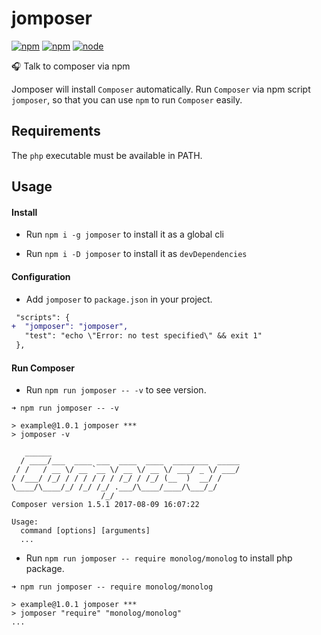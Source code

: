 jomposer
=======

[![npm](https://img.shields.io/npm/v/jomposer.svg)](https://www.npmjs.com/package/jomposer)
[![npm](https://img.shields.io/npm/dt/jomposer.svg)](https://www.npmjs.com/package/jomposer)
[![node](https://img.shields.io/node/v/jomposer.svg)](https://nodejs.org/download/release/)

:headphones: Talk to composer via npm

Jomposer will install `Composer` automatically.
Run `Composer` via npm script `jomposer`, so that you can use `npm` to run `Composer` easily.

## Requirements

The `php` executable must be available in PATH.

## Usage

#### Install

- Run `npm i -g jomposer` to install it as a global cli

- Run `npm i -D jomposer` to install it as `devDependencies`

#### Configuration

- Add `jomposer` to `package.json` in your project.

```diff
 "scripts": {
+  "jomposer": "jomposer",
   "test": "echo \"Error: no test specified\" && exit 1"
 },
```

#### Run Composer

- Run `npm run jomposer -- -v` to see version.

```
➜ npm run jomposer -- -v

> example@1.0.1 jomposer ***
> jomposer -v

   ______
  / ____/___  ____ ___  ____  ____  ________  _____
 / /   / __ \/ __ `__ \/ __ \/ __ \/ ___/ _ \/ ___/
/ /___/ /_/ / / / / / / /_/ / /_/ (__  )  __/ /
\____/\____/_/ /_/ /_/ .___/\____/____/\___/_/
                    /_/
Composer version 1.5.1 2017-08-09 16:07:22

Usage:
  command [options] [arguments]
  ...
```

- Run `npm run jomposer -- require monolog/monolog` to install php package.

```
➜ npm run jomposer -- require monolog/monolog

> example@1.0.1 jomposer ***
> jomposer "require" "monolog/monolog"
...
```
